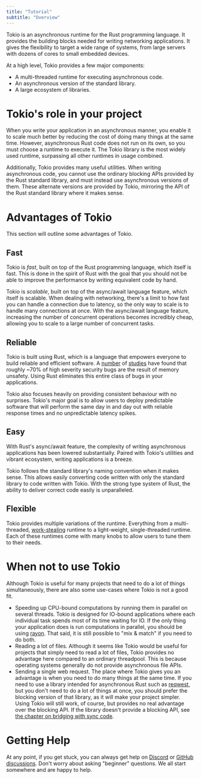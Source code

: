 ```yaml
---
title: "Tutorial"
subtitle: "Overview"
---
```


Tokio is an asynchronous runtime for the Rust programming language. It provides
the building blocks needed for writing networking applications. It gives the
flexibility to target a wide range of systems, from large servers with dozens of
cores to small embedded devices.

At a high level, Tokio provides a few major components:

 - A multi-threaded runtime for executing asynchronous code.
 - An asynchronous version of the standard library.
 - A large ecosystem of libraries.

# Tokio's role in your project

When you write your application in an asynchronous manner, you enable it to
scale much better by reducing the cost of doing many things at the same time.
However, asynchronous Rust code does not run on its own, so you must choose a
runtime to execute it. The Tokio library is the most widely used runtime,
surpassing all other runtimes in usage combined.

Additionally, Tokio provides many useful utilities. When writing asynchronous
code, you cannot use the ordinary blocking APIs provided by the Rust standard
library, and must instead use asynchronous versions of them. These alternate
versions are provided by Tokio, mirroring the API of the Rust standard library
where it makes sense.

# Advantages of Tokio

This section will outline some advantages of Tokio.

## Fast

Tokio is _fast_, built on top of the Rust programming language, which itself is
fast. This is done in the spirit of Rust with the goal that you should not be
able to improve the performance by writing equivalent code by hand.

Tokio is _scalable_, built on top of the async/await language feature, which
itself is scalable. When dealing with networking, there's a limit to how fast
you can handle a connection due to latency, so the only way to scale is to
handle many connections at once. With the async/await language feature,
increasing the number of concurrent operations becomes incredibly cheap,
allowing you to scale to a large number of concurrent tasks.

## Reliable

Tokio is built using Rust, which is a language that empowers everyone
to build reliable and efficient software. A [number][microsoft] of
[studies][chrome] have found that roughly ~70% of high severity security bugs
are the result of memory unsafety. Using Rust eliminates this entire class of
bugs in your applications.

Tokio also focuses heavily on providing consistent behaviour with no surprises.
Tokio's major goal is to allow users to deploy predictable software that will
perform the same day in and day out with reliable response times and no
unpredictable latency spikes.

[microsoft]: https://www.zdnet.com/article/microsoft-70-percent-of-all-security-bugs-are-memory-safety-issues/
[chrome]: https://www.chromium.org/Home/chromium-security/memory-safety

## Easy

With Rust's async/await feature, the complexity of writing asynchronous
applications has been lowered substantially. Paired with Tokio's utilities and
vibrant ecosystem, writing applications is a breeze.

Tokio follows the standard library's naming convention when it makes sense. This
allows easily converting code written with only the standard library to code
written with Tokio. With the strong type system of Rust, the ability to deliver
correct code easily is unparalleled.

## Flexible

Tokio provides multiple variations of the runtime. Everything from a
multi-threaded, [work-stealing] runtime to a light-weight, single-threaded
runtime. Each of these runtimes come with many knobs to allow users to tune them
to their needs.

[work-stealing]: https://en.wikipedia.org/wiki/Work_stealing

# When not to use Tokio

Although Tokio is useful for many projects that need to do a lot of things
simultaneously, there are also some use-cases where Tokio is not a good fit.

 - Speeding up CPU-bound computations by running them in parallel on several
   threads. Tokio is designed for IO-bound applications where each individual
   task spends most of its time waiting for IO. If the only thing your
   application does is run computations in parallel, you should be using
   [rayon]. That said, it is still possible to "mix & match"
   if you need to do both.
 - Reading a lot of files. Although it seems like Tokio would be useful for
   projects that simply need to read a lot of files, Tokio provides no advantage
   here compared to an ordinary threadpool. This is because operating systems
   generally do not provide asynchronous file APIs.
 - Sending a single web request. The place where Tokio gives you an advantage is
   when you need to do many things at the same time. If you need to use a
   library intended for asynchronous Rust such as [reqwest], but you don't need
   to do a lot of things at once, you should prefer the blocking version of that
   library, as it will make your project simpler. Using Tokio will still work,
   of course, but provides no real advantage over the blocking API. If the
   library doesn't provide a blocking API, see [the chapter on
   bridging with sync code][bridging].

[rayon]: https://docs.rs/rayon/
[reqwest]: https://docs.rs/reqwest/
[bridging]: /tokio/topics/bridging

# Getting Help

At any point, if you get stuck, you can always get help on [Discord] or [GitHub
discussions][disc]. Don't worry about asking "beginner" questions. We all start
somewhere and are happy to help.

[discord]: https://discord.gg/tokio
[disc]: https://github.com/tokio-rs/tokio/discussions
